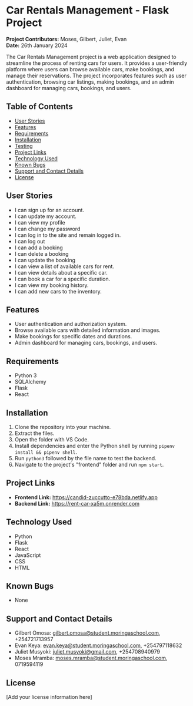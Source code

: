 # Car Rentals Management - Flask Project

**Project Contributors:** Moses, Gilbert, Juliet, Evan  
**Date:** 26th January 2024

The Car Rentals Management project is a web application designed to streamline the process of renting cars for users. It provides a user-friendly platform where users can browse available cars, make bookings, and manage their reservations. The project incorporates features such as user authentication, browsing car listings, making bookings, and an admin dashboard for managing cars, bookings, and users.

## Table of Contents
- [User Stories](#user-stories)
- [Features](#features)
- [Requirements](#requirements)
- [Installation](#installation)
- [Testing](#testing)
- [Project Links](#project-links)
- [Technology Used](#technology-used)
- [Known Bugs](#known-bugs)
- [Support and Contact Details](#support-and-contact-details)
- [License](#license)

## User Stories
- I can sign up for an account.
- I can  update my account.
- I can view my profile
- I can change my password
- I can log in to the site and remain logged in.
- I can log out
- I can add a booking
- I can delete a booking
- I can update the booking
- I can view a list of available cars for rent.
- I can view details about a specific car.
- I can book a car for a specific duration.
- I can view my booking history.
- I can add new cars to the inventory.

## Features
- User authentication and authorization system.
- Browse available cars with detailed information and images.
- Make bookings for specific dates and durations.
- Admin dashboard for managing cars, bookings, and users.

## Requirements
- Python 3
- SQLAlchemy
- Flask
- React

## Installation
1. Clone the repository into your machine.
2. Extract the files.
3. Open the folder with VS Code.
4. Install dependencies and enter the Python shell by running `pipenv install && pipenv shell`.
5. Run `python3` followed by the file name to test the backend.
6. Navigate to the project's "frontend" folder and run `npm start`.

## Project Links
- **Frontend Link:** https://candid-zuccutto-e78bda.netlify.app
- **Backend Link:** https://rent-car-xa5m.onrender.com

## Technology Used
- Python
- Flask
- React
- JavaScript
- CSS
- HTML

## Known Bugs
- None

## Support and Contact Details
- Gilbert Omosa: gilbert.omosa@student.moringaschool.com, +254721713957
- Evan Keya: evan.keya@student.moringaschool.com, +254797118632
- Juliet Musyoki: juliet.musyoki@gmail.com, +254708940979
- Moses Mramba: moses.mramba@student.moringaschool.com, 0719594119

## License
[Add your license information here]
